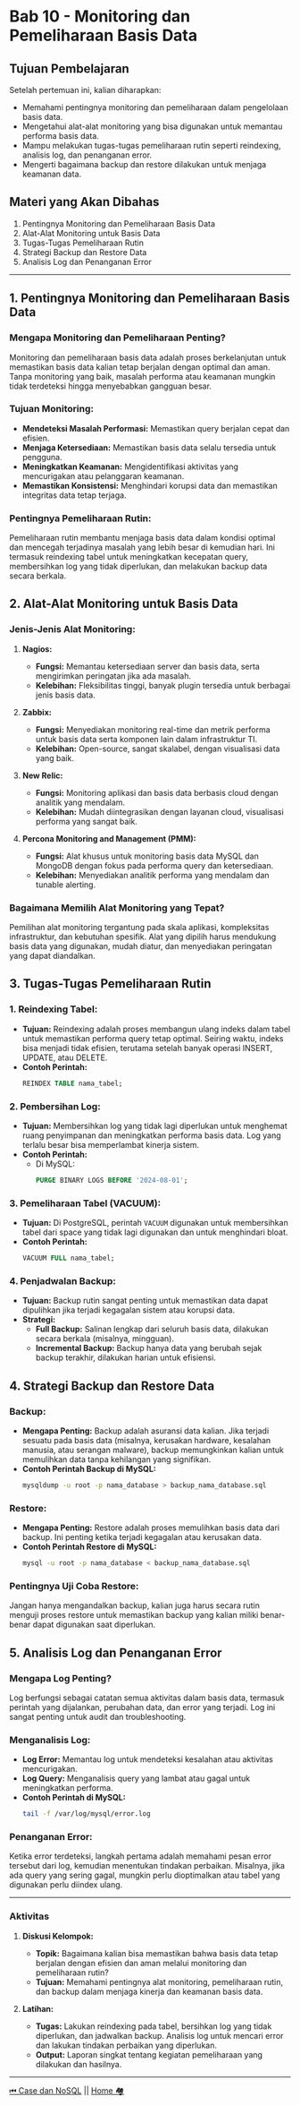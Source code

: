 # **Bab 10 - Monitoring dan Pemeliharaan Basis Data**

## **Tujuan Pembelajaran**
Setelah pertemuan ini, kalian diharapkan:
- Memahami pentingnya monitoring dan pemeliharaan dalam pengelolaan basis data.
- Mengetahui alat-alat monitoring yang bisa digunakan untuk memantau performa basis data.
- Mampu melakukan tugas-tugas pemeliharaan rutin seperti reindexing, analisis log, dan penanganan error.
- Mengerti bagaimana backup dan restore dilakukan untuk menjaga keamanan data.

## **Materi yang Akan Dibahas**
1. Pentingnya Monitoring dan Pemeliharaan Basis Data
2. Alat-Alat Monitoring untuk Basis Data
3. Tugas-Tugas Pemeliharaan Rutin
4. Strategi Backup dan Restore Data
5. Analisis Log dan Penanganan Error

---

## **1. Pentingnya Monitoring dan Pemeliharaan Basis Data**

### **Mengapa Monitoring dan Pemeliharaan Penting?**
Monitoring dan pemeliharaan basis data adalah proses berkelanjutan untuk memastikan basis data kalian tetap berjalan dengan optimal dan aman. Tanpa monitoring yang baik, masalah performa atau keamanan mungkin tidak terdeteksi hingga menyebabkan gangguan besar.

### **Tujuan Monitoring:**
- **Mendeteksi Masalah Performasi:** Memastikan query berjalan cepat dan efisien.
- **Menjaga Ketersediaan:** Memastikan basis data selalu tersedia untuk pengguna.
- **Meningkatkan Keamanan:** Mengidentifikasi aktivitas yang mencurigakan atau pelanggaran keamanan.
- **Memastikan Konsistensi:** Menghindari korupsi data dan memastikan integritas data tetap terjaga.

### **Pentingnya Pemeliharaan Rutin:**
Pemeliharaan rutin membantu menjaga basis data dalam kondisi optimal dan mencegah terjadinya masalah yang lebih besar di kemudian hari. Ini termasuk reindexing tabel untuk meningkatkan kecepatan query, membersihkan log yang tidak diperlukan, dan melakukan backup data secara berkala.

## **2. Alat-Alat Monitoring untuk Basis Data**

### **Jenis-Jenis Alat Monitoring:**

1. **Nagios:**
    - **Fungsi:** Memantau ketersediaan server dan basis data, serta mengirimkan peringatan jika ada masalah.
    - **Kelebihan:** Fleksibilitas tinggi, banyak plugin tersedia untuk berbagai jenis basis data.

2. **Zabbix:**
    - **Fungsi:** Menyediakan monitoring real-time dan metrik performa untuk basis data serta komponen lain dalam infrastruktur TI.
    - **Kelebihan:** Open-source, sangat skalabel, dengan visualisasi data yang baik.

3. **New Relic:**
    - **Fungsi:** Monitoring aplikasi dan basis data berbasis cloud dengan analitik yang mendalam.
    - **Kelebihan:** Mudah diintegrasikan dengan layanan cloud, visualisasi performa yang sangat baik.

4. **Percona Monitoring and Management (PMM):**
    - **Fungsi:** Alat khusus untuk monitoring basis data MySQL dan MongoDB dengan fokus pada performa query dan ketersediaan.
    - **Kelebihan:** Menyediakan analitik performa yang mendalam dan tunable alerting.

### **Bagaimana Memilih Alat Monitoring yang Tepat?**
Pemilihan alat monitoring tergantung pada skala aplikasi, kompleksitas infrastruktur, dan kebutuhan spesifik. Alat yang dipilih harus mendukung basis data yang digunakan, mudah diatur, dan menyediakan peringatan yang dapat diandalkan.

## **3. Tugas-Tugas Pemeliharaan Rutin**

### **1. Reindexing Tabel:**
- **Tujuan:** Reindexing adalah proses membangun ulang indeks dalam tabel untuk memastikan performa query tetap optimal. Seiring waktu, indeks bisa menjadi tidak efisien, terutama setelah banyak operasi INSERT, UPDATE, atau DELETE.
- **Contoh Perintah:**
  ```sql
  REINDEX TABLE nama_tabel;
  ```

### **2. Pembersihan Log:**
- **Tujuan:** Membersihkan log yang tidak lagi diperlukan untuk menghemat ruang penyimpanan dan meningkatkan performa basis data. Log yang terlalu besar bisa memperlambat kinerja sistem.
- **Contoh Perintah:**
    - Di MySQL:
      ```sql
      PURGE BINARY LOGS BEFORE '2024-08-01';
      ```

### **3. Pemeliharaan Tabel (VACUUM):**
- **Tujuan:** Di PostgreSQL, perintah `VACUUM` digunakan untuk membersihkan tabel dari space yang tidak lagi digunakan dan untuk menghindari bloat.
- **Contoh Perintah:**
  ```sql
  VACUUM FULL nama_tabel;
  ```

### **4. Penjadwalan Backup:**
- **Tujuan:** Backup rutin sangat penting untuk memastikan data dapat dipulihkan jika terjadi kegagalan sistem atau korupsi data.
- **Strategi:**
    - **Full Backup:** Salinan lengkap dari seluruh basis data, dilakukan secara berkala (misalnya, mingguan).
    - **Incremental Backup:** Backup hanya data yang berubah sejak backup terakhir, dilakukan harian untuk efisiensi.

## **4. Strategi Backup dan Restore Data**

### **Backup:**
- **Mengapa Penting:** Backup adalah asuransi data kalian. Jika terjadi sesuatu pada basis data (misalnya, kerusakan hardware, kesalahan manusia, atau serangan malware), backup memungkinkan kalian untuk memulihkan data tanpa kehilangan yang signifikan.
- **Contoh Perintah Backup di MySQL:**
  ```bash
  mysqldump -u root -p nama_database > backup_nama_database.sql
  ```

### **Restore:**
- **Mengapa Penting:** Restore adalah proses memulihkan basis data dari backup. Ini penting ketika terjadi kegagalan atau kerusakan data.
- **Contoh Perintah Restore di MySQL:**
  ```bash
  mysql -u root -p nama_database < backup_nama_database.sql
  ```

### **Pentingnya Uji Coba Restore:**
Jangan hanya mengandalkan backup, kalian juga harus secara rutin menguji proses restore untuk memastikan backup yang kalian miliki benar-benar dapat digunakan saat diperlukan.

## **5. Analisis Log dan Penanganan Error**

### **Mengapa Log Penting?**
Log berfungsi sebagai catatan semua aktivitas dalam basis data, termasuk perintah yang dijalankan, perubahan data, dan error yang terjadi. Log ini sangat penting untuk audit dan troubleshooting.

### **Menganalisis Log:**
- **Log Error:** Memantau log untuk mendeteksi kesalahan atau aktivitas mencurigakan.
- **Log Query:** Menganalisis query yang lambat atau gagal untuk meningkatkan performa.
- **Contoh Perintah di MySQL:**
  ```bash
  tail -f /var/log/mysql/error.log
  ```

### **Penanganan Error:**
Ketika error terdeteksi, langkah pertama adalah memahami pesan error tersebut dari log, kemudian menentukan tindakan perbaikan. Misalnya, jika ada query yang sering gagal, mungkin perlu dioptimalkan atau tabel yang digunakan perlu diindex ulang.

---

### **Aktivitas**

1. **Diskusi Kelompok:**
    - **Topik:** Bagaimana kalian bisa memastikan bahwa basis data tetap berjalan dengan efisien dan aman melalui monitoring dan pemeliharaan rutin?
    - **Tujuan:** Memahami pentingnya alat monitoring, pemeliharaan rutin, dan backup dalam menjaga kinerja dan keamanan basis data.

2. **Latihan:**
    - **Tugas:** Lakukan reindexing pada tabel, bersihkan log yang tidak diperlukan, dan jadwalkan backup. Analisis log untuk mencari error dan lakukan tindakan perbaikan yang diperlukan.
    - **Output:** Laporan singkat tentang kegiatan pemeliharaan yang dilakukan dan hasilnya.

---
[⏮ Case dan NoSQL](../9-case-dan-nosql/README.md) || [Home 🏘](../README.md)